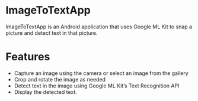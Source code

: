 # ImageToTextApp
ImageToTextApp is an Android application that uses Google ML Kit to snap a picture and detect text in that picture. 
# Features
* Capture an image using the camera or select an image from the gallery
* Crop and rotate the image as needed
* Detect text in the image using Google ML Kit’s Text Recognition API
* Display the detected text.
